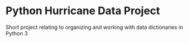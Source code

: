 # Python Hurricane Data Project
 Short project relating to organizing and working with data dictionaries in Python 3
